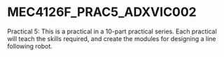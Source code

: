 # MEC4126F_PRAC5_ADXVIC002
 Practical 5: This is a practical in a 10-part practical series. Each practical will teach the skills required, and create the modules for designing a line following robot.
